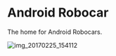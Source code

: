 # Android Robocar

The home for Android Robocars.

![img_20170225_154112](https://cloud.githubusercontent.com/assets/6964/23334669/afefdc60-fb71-11e6-91ca-f8d1c32df33e.jpg)
